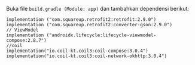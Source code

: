 Buka file ``build.gradle (Module: app)`` dan tambahkan dependensi berikut:  
```
implementation ("com.squareup.retrofit2:retrofit:2.9.0")  
implementation ("com.squareup.retrofit2:converter-gson:2.9.0")  
// ViewModel  
implementation ("androidx.lifecycle:lifecycle-viewmodel-compose:2.8.7")  
//coil  
implementation("io.coil-kt.coil3:coil-compose:3.0.4")  
implementation("io.coil-kt.coil3:coil-network-okhttp:3.0.4")  
```
